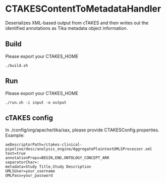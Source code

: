 # CTAKESContentToMetadataHandler
Deserializes XML-based output from cTAKES and then writes out the identified annotations as Tika metadata object information. 

## Build
Please export your CTAKES_HOME
```
./build.sh
```
## Run
Please export your CTAKES_HOME
```
./run.sh -i input -o output
```

## cTAKES config
In ./config/org/apache/tika/sax, please provide CTAKESConfig.properties.
Example:
```
aeDescriptorPath=/ctakes-clinical-pipeline/desc/analysis_engine/AggregatePlaintextUMLSProcessor.xml  
text=true  
annotationProps=BEGIN,END,ONTOLOGY_CONCEPT_ARR  
separatorChar=:  
metadata=Study Title,Study Description  
UMLSUser=your_username  
UMLPass=your_password  
```
